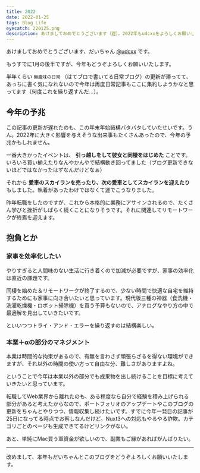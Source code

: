 ```yaml
---
title: 2022
date: 2022-01-25
tags: Blog Life
eyecatch: 220125.png
description: あけましておめでとうございます（遅）。2022年もudcxxをよろしくお願いします！
---
```


あけましておめでとうございます、だいちゃん [@udcxx](https://twitter.com/udc_xx) です。

もうすでに1月の後半ですが、今年もどうぞよろしくお願いいたします。

半年くらい `無趣味の日常` （はてブロで書いてる日常ブログ）の更新が滞ってて、あっちに書く気になれないので今年は再度日常記事もここに集約しようかなと思ってます（何度これを繰り返すんだ...）。

## 今年の予兆

この記事の更新が遅れたのも、この年末年始結構バタバタしていたせいです。うん。2022年に大きく影響を与えそうな出来事もたくさんあったので、今年の予兆かもしれません。

一番大きかったイベントは、 **引っ越しをして彼女と同棲をはじめた** ことです。いろいろ買い揃えたりなんやかんやで結構動き回ってました（ブログ更新できないほどではなかったはずなんだけどなぁ）

それから **愛車のスカイランを売ったり、次の愛車としてスカイランを迎えたり** もしました。執着があったわけではなくて運でこうなりました。

昨年転職をしたのですが、これから本格的に業務にアサインされるので、たくさん学びと挫折がしばらく続くことになりそうです。それに関連してリモートワークが終焉を迎えます。



## 抱負とか

### 家事を効率化したい

やりすぎると人間味のない生活に行き着くので加減が必要ですが、家事の効率化は直近の課題です。

同棲を始めた＆リモートワークが終了するので、少ない時間で快適な自宅を維持するためにも家事に向き合いたいと思っています。現代版三種の神器（食洗機・洗濯乾燥機・ロボット掃除機）を買う予算もないので、アナログなやり方の中で最適解を見出していきたいです。

といいつつトライ・アンド・エラーを繰り返すのは結構楽しい。

### 本業＋αの部分のマネジメント

本業は時間的な拘束があるので、有無を言わさず頑張らざるを得ない環境ができますが、それ以外の時間の使い方って自由な分、難しさがありますよね。

ということで今年は本業以外の部分でも成果物を出し続けることを目標に考えていきたいと思っています。

転職してWeb業界から離れたのも、ある程度なら自分で経験を積み上げられる部分があると考えたからなので、ポートフォリオのアップデートやこのブログの更新をちゃんとやりつつ、情報収集し続けたいです。すでに今年一発目の記事が25日になってる時点でお察しなんだけど。Nuxt3への対応もやるやる詐欺。カテゴリごとのページも生成できてるけどリンクがない。

あと、単純にMac買う軍資金が欲しいので、副業もご縁があればがんばりたい。

---

改めまして、本年もだいちゃんとこのブログをどうぞよろしくお願いいたします。
